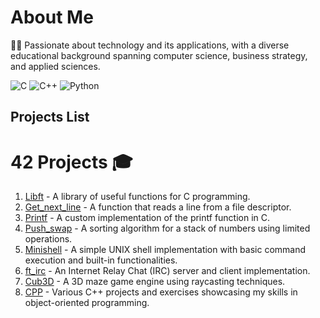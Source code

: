 # About Me
👨‍💻 Passionate about technology and its applications, with a diverse educational background spanning computer science, business strategy, and applied sciences.

![C](https://img.shields.io/badge/C-Advanced-blue?logo=c%2B%2B)
![C++](https://img.shields.io/badge/C++-Advanced-blue?logo=c%2B%2B)
![Python](https://img.shields.io/badge/Python-Intermediate-yellow?logo=python)

## Projects List
# 42 Projects 🎓
1. [Libft](https://github.com/alpyt42/libft) - A library of useful functions for C programming.
2. [Get_next_line](https://github.com/alpyt42/get_next_line) - A function that reads a line from a file descriptor.
3. [Printf](https://github.com/alpyt42/ft_printf) - A custom implementation of the printf function in C.
4. [Push_swap](https://github.com/alpyt42/push_swap) - A sorting algorithm for a stack of numbers using limited operations.
5. [Minishell](https://github.com/alpyt42/minishell) - A simple UNIX shell implementation with basic command execution and built-in functionalities.
7. [ft_irc](https://github.com/alpyt42/ft_irc) - An Internet Relay Chat (IRC) server and client implementation.
8. [Cub3D](https://github.com/alpyt42/cub3d) - A 3D maze game engine using raycasting techniques.
9. [CPP](https://github.com/alpyt42/cpp) - Various C++ projects and exercises showcasing my skills in object-oriented programming.
